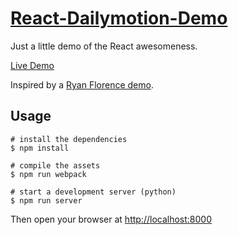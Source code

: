 # [React-Dailymotion-Demo](https://romainberger.github.io/react-dailymotion-demo)

Just a little demo of the React awesomeness.

[Live Demo](https://romainberger.github.io/react-dailymotion-demo)

Inspired by a [Ryan Florence demo](https://youtu.be/z5e7kWSHWTg?t=22m21s).

## Usage

    # install the dependencies
    $ npm install

    # compile the assets
    $ npm run webpack

    # start a development server (python)
    $ npm run server

Then open your browser at [http://localhost:8000](http://localhost:8000)
